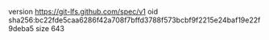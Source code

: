 version https://git-lfs.github.com/spec/v1
oid sha256:bc22fde5caa6286f42a708f7bffd3788f573bcbf9f2215e24baf19e22f9deba5
size 643
